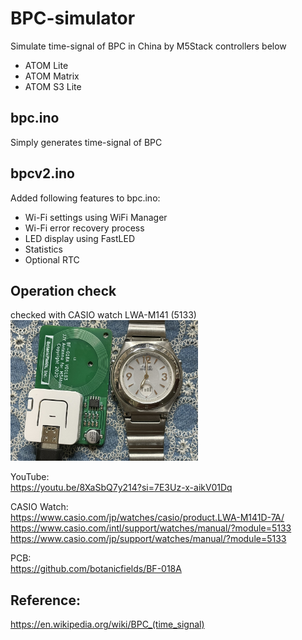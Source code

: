 # BPC-simulator
Simulate time-signal of BPC in China by M5Stack controllers below
- ATOM Lite
- ATOM Matrix
- ATOM S3 Lite

## bpc.ino  
Simply generates time-signal of BPC

## bpcv2.ino
Added following features to bpc.ino:
- Wi-Fi settings using WiFi Manager
- Wi-Fi error recovery process
- LED display using FastLED
- Statistics
- Optional RTC

## Operation check
checked with CASIO watch LWA-M141 (5133)  
<img src="image\IMG_9505.JPEG" width=300>  

YouTube:  
https://youtu.be/8XaSbQ7y214?si=7E3Uz-x-aikV01Dq  

CASIO Watch:  
https://www.casio.com/jp/watches/casio/product.LWA-M141D-7A/  
https://www.casio.com/intl/support/watches/manual/?module=5133  
https://www.casio.com/jp/support/watches/manual/?module=5133  

PCB:  
https://github.com/botanicfields/BF-018A  

## Reference:  
https://en.wikipedia.org/wiki/BPC_(time_signal)
